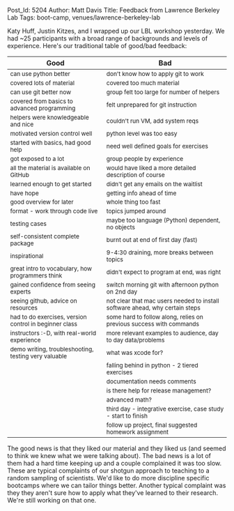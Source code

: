 Post_Id: 5204
Author: Matt Davis
Title: Feedback from Lawrence Berkeley Lab
Tags: boot-camp, venues/lawrence-berkeley-lab


<p>Katy Huff, Justin Kitzes, and I wrapped up our LBL workshop yesterday. We had ~25 participants with a broad range of backgrounds and levels of experience. Here's our traditional table of good/bad feedback:</p>
<table>
<thead>
<tr>
<th>Good</th>
<th>Bad</th>
</tr>
</thead>
<tbody style="font-size: smaller;">
<tr>
<td>can use python better</td>
<td>don't know how to apply git to work</td>
</tr>
<tr>
<td>covered lots of material</td>
<td>covered too much material</td>
</tr>
<tr>
<td>can use git better now</td>
<td>group felt too large for number of helpers</td>
</tr>
<tr>
<td>covered from basics to advanced programming</td>
<td>felt unprepared for git instruction</td>
</tr>
<tr>
<td>helpers were knowledgeable and nice</td>
<td>couldn't run VM, add system reqs</td>
</tr>
<tr>
<td>motivated version control well</td>
<td>python level was too easy</td>
</tr>
<tr>
<td>started with basics, had good help</td>
<td>need well defined goals for exercises</td>
</tr>
<tr>
<td>got exposed to a lot</td>
<td>group people by experience</td>
</tr>
<tr>
<td>all the material is available on GitHub</td>
<td>would have liked a more detailed description of course</td>
</tr>
<tr>
<td>learned enough to get started</td>
<td>didn't get any emails on the waitlist</td>
</tr>
<tr>
<td>have hope</td>
<td>getting info ahead of time</td>
</tr>
<tr>
<td>good overview for later</td>
<td>whole thing too fast</td>
</tr>
<tr>
<td>format - work through code live</td>
<td>topics jumped around</td>
</tr>
<tr>
<td>testing cases</td>
<td>maybe too language (Python) dependent, no objects</td>
</tr>
<tr>
<td>self-consistent complete package</td>
<td>burnt out at end of first day (fast)</td>
</tr>
<tr>
<td>inspirational</td>
<td>9-4:30 draining, more breaks between topics</td>
</tr>
<tr>
<td>great intro to vocabulary, how programmers think</td>
<td>didn't expect to program at end, was right</td>
</tr>
<tr>
<td>gained confidence from seeing experts</td>
<td>switch morning git with afternoon python on 2nd day</td>
</tr>
<tr>
<td>seeing github, advice on resources</td>
<td>not clear that mac users needed to install software ahead, why certain steps</td>
</tr>
<tr>
<td>had to do exercises, version control in beginner class</td>
<td>some hard to follow along, relies on previous success with commands</td>
</tr>
<tr>
<td>instructors :-D, with real-world experience</td>
<td>more relevant examples to audience, day to day data/problems</td>
</tr>
<tr>
<td>demo writing, troubleshooting, testing very valuable</td>
<td>what was xcode for?</td>
</tr>
<tr>
<td></td>
<td>falling behind in python - 2 tiered exercises</td>
</tr>
<tr>
<td></td>
<td>documentation needs comments</td>
</tr>
<tr>
<td></td>
<td>is there help for release management?</td>
</tr>
<tr>
<td></td>
<td>advanced math?</td>
</tr>
<tr>
<td></td>
<td>third day - integrative exercise, case study - start to finish</td>
</tr>
<tr>
<td></td>
<td>follow up project, final suggested homework assignment</td>
</tr>
</tbody>
</table>
<p>The good news is that they liked our material and they liked us (and seemed to think we knew what we were talking about). The bad news is a lot of them had a hard time keeping up and a couple complained it was too slow. These are typical complaints of our shotgun approach to teaching to a random sampling of scientists. We'd like to do more discipline specific bootcamps where we can tailor things better. Another typical complaint was they they aren't sure how to apply what they've learned to their research. We're still working on that one.</p>

